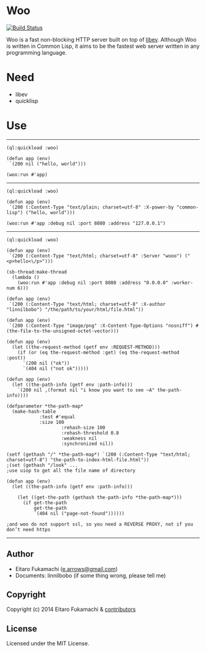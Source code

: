 # Woo

[![Build Status](https://travis-ci.org/fukamachi/woo.svg?branch=master)](https://travis-ci.org/fukamachi/woo)

Woo is a fast non-blocking HTTP server built on top of [libev](http://software.schmorp.de/pkg/libev.html). Although Woo is written in Common Lisp, it aims to be the fastest web server written in any programming language.

# Need
* libev
* quicklisp

# Use

---

```common-lisp
(ql:quickload :woo)

(defun app (env)
 `(200 nil ("hello, world")))
 
(woo:run #'app)

```

---

```common-lisp
(ql:quickload :woo)

(defun app (env)
 `(200 (:Content-Type "text/plain; charset=utf-8" :X-power-by "common-lisp") ("hello, world")))
 
(woo:run #'app :debug nil :port 8080 :address "127.0.0.1") 

```

---

```common-lisp
(ql:quickload :woo)

(defun app (env)
 `(200 (:Content-Type "text/html; charset=utf-8" :Server "wooo") ("<p>hello<\/p>")))
 
(sb-thread:make-thread 
  (lambda () 
    (woo:run #'app :debug nil :port 8080 :address "0.0.0.0" :worker-num 6)))
    
(defun app (env)
 `(200 (:Content-Type "text/html; charset=utf-8" :X-author "linnilbobo") "/the/path/to/your/html/file.html"))
 
(defun app (env)
 `(200 (:Content-Type "image/png" :X-Content-Type-Options "nosniff") #(the-file-to-the-unsigned-octet-vector)))
 
(defun app (env)
  (let ((the-request-method (getf env :REQUEST-METHOD)))
    (if (or (eq the-request-method :get) (eq the-request-method :post))
      `(200 nil ("ok"))
      `(404 nil ("not ok")))))
  
(defun app (env)
  (let ((the-path-info (getf env :path-info)))
    `(200 nil ,(format nil "i know you want to see ~A" the-path-info))))
    
(defparameter *the-path-map* 
  (make-hash-table 
		    :test #'equal
		    :size 100
                    :rehash-size 100
                    :rehash-threshold 0.8
                    :weakness nil
                    :synchronized nil))
                    
(setf (gethash "/" *the-path-map*) `(200 (:Content-Type "text/html; charset=utf-8") "the-path-to-index-html-file.html"))
;(set (gethash "/look" ...
;use uiop to get all the file name of directory

(defun app (env)
  (let ((the-path-info (getf env :path-info)))
  
    (let ((get-the-path (gethash the-path-info *the-path-map*)))
      (if get-the-path
          get-the-path
          `(404 nil ("page-not-found"))))))

;and woo do not support ssl, so you need a REVERSE PROXY, not if you don’t need https

```

---

## Author

* Eitaro Fukamachi (e.arrows@gmail.com)
* Documents: linnilbobo (if some thing wrong, please tell me)

## Copyright

Copyright (c) 2014 Eitaro Fukamachi & [contributors](https://github.com/fukamachi/woo/graphs/contributors)

## License

Licensed under the MIT License.
